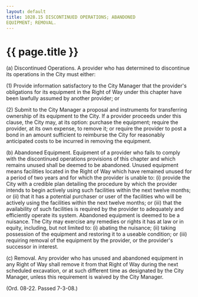 ```yaml
---
layout: default 
title: 1028.15 DISCONTINUED OPERATIONS; ABANDONED
EQUIPMENT; REMOVAL.
---
```


{{ page.title }}
================

​(a) Discontinued Operations. A provider who has determined to
discontinue its operations in the City must either:

​(1) Provide information satisfactory to the City Manager that the
provider's obligations for its equipment in the Right of Way under this
chapter have been lawfully assumed by another provider; or

​(2) Submit to the City Manager a proposal and instruments for
transferring ownership of its equipment to the City. If a provider
proceeds under this clause, the City may, at its option: purchase the
equipment; require the provider, at its own expense, to remove it; or
require the provider to post a bond in an amount sufficient to reimburse
the City for reasonably anticipated costs to be incurred in removing the
equipment.

​(b) Abandoned Equipment. Equipment of a provider who fails to comply
with the discontinued operations provisions of this chapter and which
remains unused shall be deemed to be abandoned. Unused equipment means
facilities located in the Right of Way which have remained unused for a
period of two years and for which the provider is unable to: (i) provide
the City with a credible plan detailing the procedure by which the
provider intends to begin actively using such facilities within the next
twelve months; or (ii) that it has a potential purchaser or user of the
facilities who will be actively using the facilities within the next
twelve months; or (iii) that the availability of such facilities is
required by the provider to adequately and efficiently operate its
system. Abandoned equipment is deemed to be a nuisance. The City may
exercise any remedies or rights it has at law or in equity, including,
but not limited to: (i) abating the nuisance; (ii) taking possession of
the equipment and restoring it to a useable condition; or (iii)
requiring removal of the equipment by the provider, or the provider's
successor in interest.

​(c) Removal. Any provider who has unused and abandoned equipment in any
Right of Way shall remove it from that Right of Way during the next
scheduled excavation, or at such different time as designated by the
City Manager, unless this requirement is waived by the City Manager.

(Ord. 08-22. Passed 7-3-08.)
